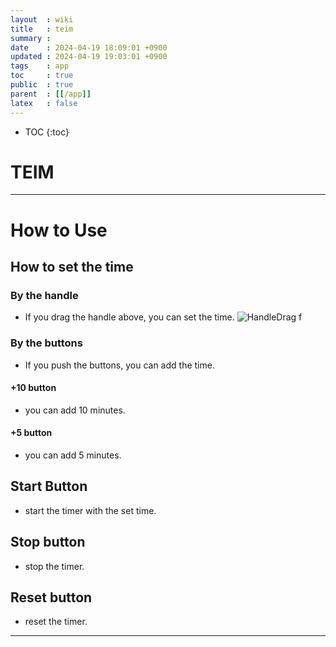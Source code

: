 ```yaml
---
layout  : wiki
title   : teim
summary : 
date    : 2024-04-19 18:09:01 +0900
updated : 2024-04-19 19:03:01 +0900
tags    : app
toc     : true
public  : true
parent  : [[/app]] 
latex   : false
---
```

* TOC
{:toc}

# TEIM


***
# How to Use

## How to set the time

### By the handle

- If you drag the handle above, you can set the time.
![HandleDrag](https://github.com/gxdxt/gxdxt.github.io/assets/69609972/ae5a4297-0679-4934-93c5-48a15b06068)
f
### By the buttons

- If you push the buttons, you can add the time.

#### +10 button

- you can add 10 minutes.

#### +5 button

- you can add 5 minutes.

## Start Button

- start the timer with the set time.

## Stop button

- stop the timer.

## Reset button

- reset the timer.


***

